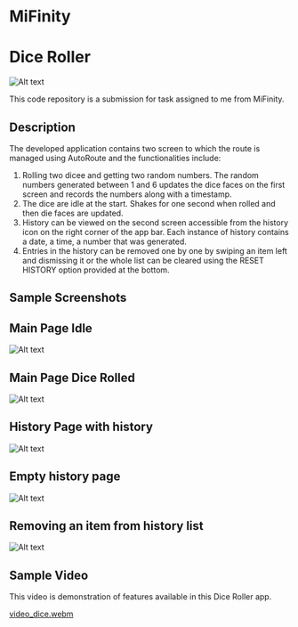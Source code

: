 # MiFinity

# Dice Roller

![Alt text](assets/dice_images/dice1.png?raw=true"Dice" )

This code repository is a submission for task assigned to me from MiFinity. 

## Description
The developed application contains two screen to which the route is managed using AutoRoute and the functionalities include:
1. Rolling two dicee and getting two random numbers. The random numbers generated between 1 and 6 updates the dice faces on the first screen and records the numbers along with a timestamp.
2. The dice are idle at the start. Shakes for one second when rolled and then die faces are updated.
2. History can be viewed on the second screen accessible from the history icon on the right corner of the app bar. Each instance of history contains a date, a time, a number that was generated. 
3. Entries in the history can be removed one by one by swiping an item left and dismissing it or the whole list can be cleared using the RESET HISTORY option provided at the bottom. 

## Sample Screenshots

## Main Page Idle

![Alt text](assets/documentation/ss1.png)

## Main Page Dice Rolled
![Alt text](assets/documentation/ss2.png)

## History Page with history
![Alt text](assets/documentation/ss3.png)

## Empty history page
![Alt text](assets/documentation/ss4.png)

## Removing an item from history list
![Alt text](assets/documentation/ss5.png)

## Sample Video

This video is demonstration of features available in this Dice Roller app. 

[video_dice.webm](https://user-images.githubusercontent.com/34295004/187029847-8763d45a-d1d2-4597-a162-e3ec91885a97.webm)


